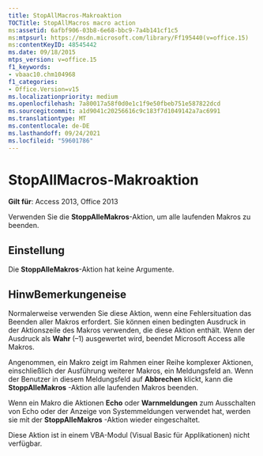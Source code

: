 ```yaml
---
title: StopAllMacros-Makroaktion
TOCTitle: StopAllMacros macro action
ms:assetid: 6afbf906-03b8-6e68-bbc9-7a4b141cf1c5
ms:mtpsurl: https://msdn.microsoft.com/library/Ff195440(v=office.15)
ms:contentKeyID: 48545442
ms.date: 09/18/2015
mtps_version: v=office.15
f1_keywords:
- vbaac10.chm104968
f1_categories:
- Office.Version=v15
ms.localizationpriority: medium
ms.openlocfilehash: 7a80017a58f0d0e1c1f9e50fbeb751e587822dcd
ms.sourcegitcommit: a1d9041c20256616c9c183f7d1049142a7ac6991
ms.translationtype: MT
ms.contentlocale: de-DE
ms.lasthandoff: 09/24/2021
ms.locfileid: "59601786"
---
```

# <a name="stopallmacros-macro-action"></a>StopAllMacros-Makroaktion


**Gilt für**: Access 2013, Office 2013

Verwenden Sie die **StoppAlleMakros**-Aktion, um alle laufenden Makros zu beenden.

## <a name="setting"></a>Einstellung

Die **StoppAlleMakros**-Aktion hat keine Argumente.

## <a name="remarks"></a>HinwBemerkungeneise

Normalerweise verwenden Sie diese Aktion, wenn eine Fehlersituation das Beenden aller Makros erfordert. Sie können einen bedingten Ausdruck in der Aktionszeile des Makros verwenden, die diese Aktion enthält. Wenn der Ausdruck als **Wahr** (–1) ausgewertet wird, beendet Microsoft Access alle Makros.

Angenommen, ein Makro zeigt im Rahmen einer Reihe komplexer Aktionen, einschließlich der Ausführung weiterer Makros, ein Meldungsfeld an. Wenn der Benutzer in diesem Meldungsfeld auf **Abbrechen** klickt, kann die **StoppAlleMakros** -Aktion alle laufenden Makros beenden.

Wenn ein Makro die Aktionen **Echo** oder **Warnmeldungen** zum Ausschalten von Echo oder der Anzeige von Systemmeldungen verwendet hat, werden sie mit der **StoppAlleMakros** -Aktion wieder eingeschaltet.

Diese Aktion ist in einem VBA-Modul (Visual Basic für Applikationen) nicht verfügbar.

